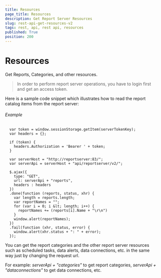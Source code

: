 ```yaml
---
title: Resources
page_title: Resources
description: Get Report Server Resources
slug: rest-api-get-resources-v2
tags: rest, api, rest api, resources
published: True
position: 200
---
```


# Resources

Get Reports, Categories, and other resources.

> In order to perform report server operations, you have to login first and get an access token.

Here is a sample code snippet which illustrates how to read the report catalog items from the report server:

###### Example

	  var token = window.sessionStorage.getItem(serverTokenKey);
	  var headers = {};
	  
	  if (token) {
		headers.Authorization = 'Bearer ' + token;
	  }
	  
	  var serverHost = "http://reportserver:83/";
	  var serverApi = serverHost + "api/reportserver/v2/";

	  $.ajax({
		type: "GET",
		url: serverApi + "reports",
		headers : headers
	  })
	  .done(function (reports, status, xhr) {
		var length = reports.length;
		var reportNames = "";
		for (var i = 0; i &lt; length; i++) {
		  reportNames += (reports[i].Name + "\r\n")
		}
		window.alert(reportNames);
	  })
	  .fail(function (xhr, status, error) {
		window.alert(xhr.status + ": " + error);
	  });

You can get the report categories and the other report server resources such as scheduled tasks, data alerts, data connections, etc. in the same way just by changing the request url. 

For example: *serverApi + "categories"* to get report categories, *serverApi + "dataconnections"* to get data connections, etc.
